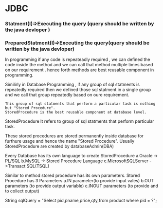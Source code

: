 # JDBC

### Statment(I)=>Executing the query (query should be written by the java devloper )
### PreparedStatment(I)=>Exceuting the query(query should be written by the java devloper)

In programming if any code is repeateadly required , we can defined the code inside the method and we can call that method multiple times based on our requirement .
hence forth methods are best reusable component in programming.

Similirly in Database Programming , if any group of sql statments is repeatedly required then we defined those sql statment in a single group and we call that group repeatedly based on oure requirement.

    This group of sql statments that perform a particular task is nothing but "Stored Procedure".
    StoredProcedure is the best reusable component at database level.

StoredProcedure 
    It refers to group of sql statments that perform particular task.

These stored procedures are stored permanently inside database for furthure usage and hence the name "Stored Procedure".
Usually StoredProcedure are created by databaseAdmin(DBA)

Every Database has its own language to create StoredProcedure
    a.Oracle -> PL/SQL
    b.MySQL -> Stored Procedure Language
    c.MicrosoftSQLServer ->Transact SQL(TSQL)

Similar to method stored procedure has its own parameters.
Stored Procedure has 3 Parameters 
    a.IN parameter(to provide input vales)
    b.OUT parameters (to provide output variable)
    c.INOUT parameters (to provide and to collect output)
 

String sqlQuery = "Select pid,pname,price,qty,from product where pid = ?";